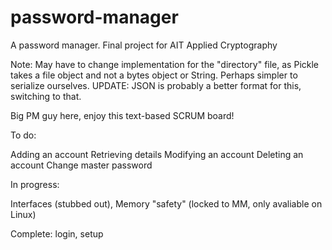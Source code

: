 # password-manager
A password manager. Final project for AIT Applied Cryptography

Note: May have to change implementation for the "directory" file, as Pickle takes a file object and not a bytes object or String. Perhaps simpler to serialize ourselves. UPDATE: JSON is probably a better format for this, switching to that.

Big PM guy here, enjoy this text-based SCRUM board!

To do:

Adding an account
Retrieving details
Modifying an account
Deleting an account
Change master password

  


In progress:

Interfaces (stubbed out), 
Memory "safety" (locked to MM, only avaliable on Linux)


Complete: 
login,
setup
